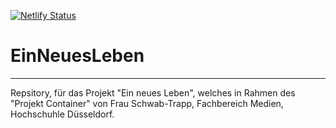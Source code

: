 [![Netlify Status](https://api.netlify.com/api/v1/badges/9dab917e-ba50-4f14-9cde-469dde2bf388/deploy-status)](https://app.netlify.com/sites/einneuesleben/deploys)

# EinNeuesLeben

---

Repsitory, für das Projekt "Ein neues Leben", welches in Rahmen des "Projekt Container" von Frau Schwab-Trapp, Fachbereich Medien, Hochschuhle Düsseldorf.
